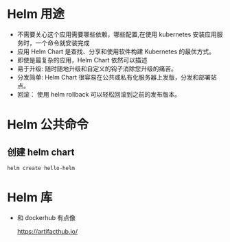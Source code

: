 # Helm 用途

- 不需要关心这个应用需要哪些依赖，哪些配置,在使用 kubernetes 安装应用服务时，一个命令就安装完成
- 应用 Helm Chart 是查找、分享和使用软件构建 Kubernetes 的最优方式。
- 即使是最复杂的应用，Helm Chart 依然可以描述
- 易于升级: 随时随地升级和自定义的钩子消除您升级的痛苦。
- 分发简单: Helm Chart 很容易在公共或私有化服务器上发版，分发和部署站点。
- 回滚： 使用 helm rollback 可以轻松回滚到之前的发布版本。

# Helm 公共命令

## 创建 helm chart

    helm create hello-helm

# Helm 库

- 和 dockerhub 有点像

  https://artifacthub.io/
